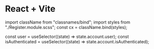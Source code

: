 # React + Vite

 

import className from "classnames/bind";
import styles from "./Register.module.scss";
const cx = className.bind(styles);


const user = useSelector((state) => state.account.user);
const isAuthenticated = useSelector((state) => state.account.isAuthenticated);